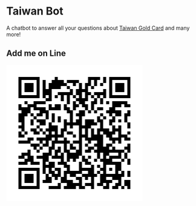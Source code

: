 ﻿# Taiwan Bot

A chatbot to answer all your questions about [Taiwan Gold Card](https://taiwangoldcard.com/) and many more!

## Add me on Line

![Taiwan Bot line account](./line.png)
